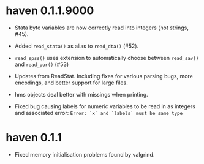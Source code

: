 # haven 0.1.1.9000

* Stata byte variables are now correctly read into integers (not strings, #45).

* Added `read_stata()` as alias to `read_dta()` (#52).

* `read_spss()` uses extension to automatically choose between `read_sav()`
  and `read_por()` (#53)

* Updates from ReadStat. Including fixes for various parsing bugs, more 
  encodings, and better support for large files.

* hms objects deal better with missings when printing.

* Fixed bug causing labels for numeric variables to be read in as
  integers and associated error:
  ``Error: `x` and `labels` must be same type``

# haven 0.1.1

* Fixed memory initialisation problems found by valgrind.
